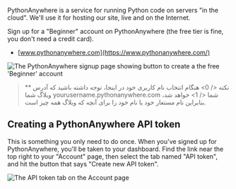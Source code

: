 PythonAnywhere is a service for running Python code on servers "in the cloud". We'll use it for hosting our site, live and on the Internet.

Sign up for a "Beginner" account on PythonAnywhere (the free tier is fine, you don't need a credit card).

* [www.pythonanywhere.com](https://www.pythonanywhere.com/)

![The PythonAnywhere signup page showing button to create a the free 'Beginner' account](images/pythonanywhere_beginner_account_button.png)

> ** نکته </ 0> هنگام انتخاب نام کاربری خود در اینجا، توجه داشته باشید که آدرس وبلاگ شما  yourusername.pythonanywhere.com شما </ 1> خواهد شد، بنابراین نام مستعار خود یا نام خود را برای آنچه که وبلاگ همه چیز است.</p>
</blockquote>

<h2>Creating a PythonAnywhere API token</h2>

<p>This is something you only need to do once.  When you've signed up for PythonAnywhere, you'll be taken to your dashboard.  Find the link near the top right to your "Account" page, then select the tab named "API token", and hit the button that says "Create new API token".</p>

<p><img src="../deploy/images/pythonanywhere_create_api_token.png" alt="The API token tab on the Account page" /></p>